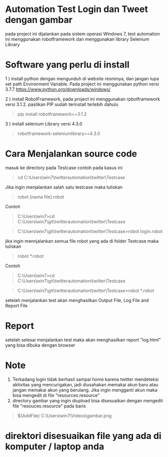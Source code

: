 # Automation Test Login dan Tweet dengan gambar
pada project ini dijalankan pada sistem operasi Windows 7, test automation ini menggunakan robotframework dan menggunakan library Selenium Library

# Software yang perlu di install

1 ) install python dengan mengunduh di website resminya, dan jangan lupa set path Environment Variable. Pada project ini menggunakan python versi 3.7.7
https://www.python.org/downloads/windows/

2 ) install RobotFramework, pada project ini menggunakan rpbotframework versi 3.1.2. pastikan PIP sudah terinstall terlebih dahulu 

> pip install robotframework==3.1.2

3 ) install selenium Library versi 4.3.0
> robotframework-seleniumlibrary==4.3.0

# Cara Menjalankan source code
masuk ke directory pada Testcase
contoh pada kasus ini
> cd C:\Users\win7\twitterautomation\twitter\Testcase

Jika ingin menjalankan salah satu testcase maka tuliskan
> robot [nama file].robot 

Contoh
> C:\Users\win7>cd C:\Users\win7\git\twitterautomation\twitter\Testcase

> C:\Users\win7\git\twitterautomation\twitter\Testcase>robot login.robot


jika ingin mennjalankan semua file robot yang ada di folder Testcase maka tuliskan
> robot *.robot

Contoh
> C:\Users\win7>cd C:\Users\win7\git\twitterautomation\twitter\Testcase

> C:\Users\win7\git\twitterautomation\twitter\Testcase>robot *.robot

setelah menjalankan test akan menghasilkan Output File, Log File and Report File

# Report
setelah selesai menjalankan test maka akan menghasilkan report "log.html" yang bisa dibuka dengan browser

# Note
1. Terkadang login tidak berhasil sampai home karena twitter mendeteksi aktivitas yang mencurigakan, jadi diusahakan memakai akun baru atau jangan memakai akun yang berulang. Jika ingin mengganti akun maka bisa mengedit di file "resources.resource"
2. directory gambar yang ingin diupload bisa disesuaikan dengan mengedit file "resouces.resource" pada baris 
> ${AddFile}    C:\\Users\\win7\\Videos\\gambar.png
# direktori disesuaikan file yang ada di komputer / laptop anda
